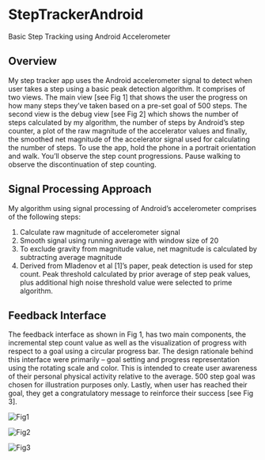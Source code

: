 # StepTrackerAndroid
Basic Step Tracking using Android Accelerometer

## Overview
My step tracker app uses the Android accelerometer signal to detect when user takes a step using a basic peak detection algorithm. It comprises of two views. The main view [see Fig 1] that shows the user the progress on how many steps they’ve taken based on a pre-set goal of 500 steps. The second view is the debug view [see Fig 2] which shows the number of steps calculated by my algorithm, the number of steps by Android’s step counter, a plot of the raw magnitude of the accelerator values and finally, the smoothed net magnitude of the accelerator signal used for calculating the number of steps.
To use the app, hold the phone in a portrait orientation and walk. You’ll observe the step count progressions. Pause walking to observe the discontinuation of step counting. 

## Signal Processing Approach
My algorithm using signal processing of Android’s accelerometer comprises of the following steps:
1.	Calculate raw magnitude of accelerometer signal
2.	Smooth signal using running average with window size of 20
3.	To exclude gravity from magnitude value, net magnitude is calculated by subtracting average magnitude
4.	Derived from Mladenov et al [1]’s paper, peak detection is used for step count. Peak threshold calculated by prior average of step peak values, plus additional high noise threshold value were selected to prime algorithm.

## Feedback Interface
The feedback interface as shown in Fig 1, has two main components, the incremental step count value as well as the visualization of progress with respect to a goal using a circular progress bar.
The design rationale behind this interface were primarily – goal setting and progress representation using the rotating scale and color. This is intended to create user awareness of their personal physical activity relative to the average. 500 step goal was chosen for illustration purposes only. Lastly, when user has reached their goal, they get a congratulatory message to reinforce their success [see Fig 3].


![Fig1](https://github.com/isibord/StepTrackerAndroid/blob/master/blob/Fig1.PNG)

![Fig2](https://github.com/isibord/StepTrackerAndroid/blob/master/blob/Fig2.png)

![Fig3](https://github.com/isibord/StepTrackerAndroid/blob/master/blob/Fig3.png)
